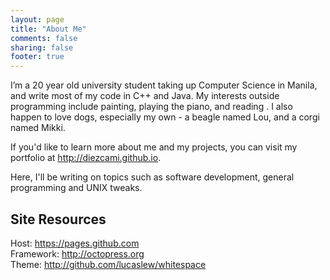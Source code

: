 ```yaml
---
layout: page
title: "About Me"
comments: false
sharing: false
footer: true
---
```

I’m a 20 year old university student taking up Computer Science in Manila, and write most of my code in C++ and Java. My interests outside programming include painting, playing the piano, and reading . I also happen to love dogs, especially my own - a beagle named Lou, and a corgi named Mikki.

If you'd like to learn more about me and my projects, you can visit my portfolio at http://diezcami.github.io.

Here, I'll be writing on topics such as software development, general programming and UNIX tweaks.

Site Resources
---
Host: https://pages.github.com<BR />
Framework: http://octopress.org <BR />
Theme: http://github.com/lucaslew/whitespace